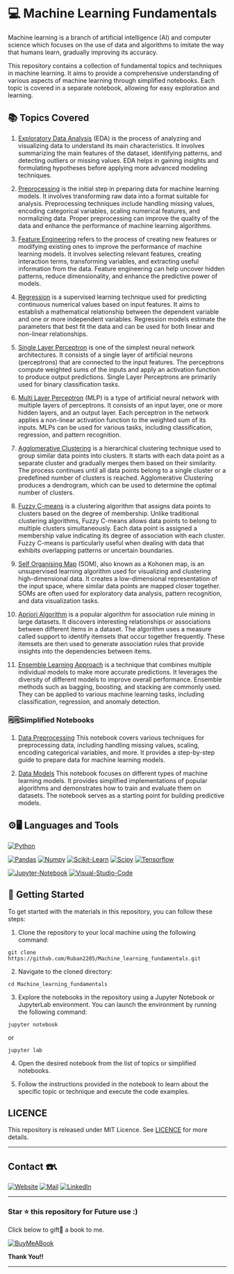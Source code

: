 # 💻 Machine Learning Fundamentals

Machine learning is a branch of artificial intelligence (AI) and computer science which focuses on the use of data and algorithms to imitate the way that humans learn, gradually improving its accuracy.

This repository contains a collection of fundamental topics and techniques in machine learning. It aims to provide a comprehensive understanding of various aspects of machine learning through simplified notebooks. Each topic is covered in a separate notebook, allowing for easy exploration and learning.


## 📚 Topics Covered

1) [Exploratory Data Analysis](/Notebooks/01a_Exploratory_Data_Analysis.ipynb)
 (EDA) is the process of analyzing and visualizing data to understand its main characteristics. It involves summarizing the main features of the dataset, identifying patterns, and detecting outliers or missing values. EDA helps in gaining insights and formulating hypotheses before applying more advanced modeling techniques.

2) [Preprocessing](/Notebooks/01b_Pre_Process.ipynb)
 is the initial step in preparing data for machine learning models. It involves transforming raw data into a format suitable for analysis. Preprocessing techniques include handling missing values, encoding categorical variables, scaling numerical features, and normalizing data. Proper preprocessing can improve the quality of the data and enhance the performance of machine learning algorithms.

3) [Feature Engineering](/Notebooks/02_Feature_Engineering.ipynb)
 refers to the process of creating new features or modifying existing ones to improve the performance of machine learning models. It involves selecting relevant features, creating interaction terms, transforming variables, and extracting useful information from the data. Feature engineering can help uncover hidden patterns, reduce dimensionality, and enhance the predictive power of models.

4) [Regression](/Notebooks/03_Regression.ipynb)
 is a supervised learning technique used for predicting continuous numerical values based on input features. It aims to establish a mathematical relationship between the dependent variable and one or more independent variables. Regression models estimate the parameters that best fit the data and can be used for both linear and non-linear relationships.

5) [Single Layer Perceptron](/Notebooks/04_SLP.ipynb)
 is one of the simplest neural network architectures. It consists of a single layer of artificial neurons (perceptrons) that are connected to the input features. The perceptrons compute weighted sums of the inputs and apply an activation function to produce output predictions. Single Layer Perceptrons are primarily used for binary classification tasks.

6) [Multi Layer Perceptron](/Notebooks/05_MLP.ipynb)
 (MLP) is a type of artificial neural network with multiple layers of perceptrons. It consists of an input layer, one or more hidden layers, and an output layer. Each perceptron in the network applies a non-linear activation function to the weighted sum of its inputs. MLPs can be used for various tasks, including classification, regression, and pattern recognition.

7) [Agglomerative Clustering](/Notebooks/06_Agglomerative.ipynb)
 is a hierarchical clustering technique used to group similar data points into clusters. It starts with each data point as a separate cluster and gradually merges them based on their similarity. The process continues until all data points belong to a single cluster or a predefined number of clusters is reached. Agglomerative Clustering produces a dendrogram, which can be used to determine the optimal number of clusters.

8) [Fuzzy C-means](/Notebooks/07_FCM.ipynb)
 is a clustering algorithm that assigns data points to clusters based on the degree of membership. Unlike traditional clustering algorithms, Fuzzy C-means allows data points to belong to multiple clusters simultaneously. Each data point is assigned a membership value indicating its degree of association with each cluster. Fuzzy C-means is particularly useful when dealing with data that exhibits overlapping patterns or uncertain boundaries.

9) [Self Organising Map](/Notebooks/08_SOM.ipynb)
 (SOM), also known as a Kohonen map, is an unsupervised learning algorithm used for visualizing and clustering high-dimensional data. It creates a low-dimensional representation of the input space, where similar data points are mapped closer together. SOMs are often used for exploratory data analysis, pattern recognition, and data visualization tasks.

10) [Apriori Algorithm](/Notebooks/09_Apriori.ipynb)
 is a popular algorithm for association rule mining in large datasets. It discovers interesting relationships or associations between different items in a dataset. The algorithm uses a measure called support to identify itemsets that occur together frequently. These itemsets are then used to generate association rules that provide insights into the dependencies between items.

11) [Ensemble Learning Approach](/Notebooks/10_Ensemble.ipynb)
 is a technique that combines multiple individual models to make more accurate predictions. It leverages the diversity of different models to improve overall performance. Ensemble methods such as bagging, boosting, and stacking are commonly used. They can be applied to various machine learning tasks, including classification, regression, and anomaly detection.

### 🗒️🗒️Simplified Notebooks 

1) [Data Preprocessing](/Simplified_Notebook/ML_Data_Preprocessing.ipynb)
This notebook covers various techniques for preprocessing data, including handling missing values, scaling, encoding categorical variables, and more. It provides a step-by-step guide to prepare data for machine learning models.

2) [Data Models](/Simplified_Notebook/ML_Models.ipynb)
This notebook focuses on different types of machine learning models. It provides simplified implementations of popular algorithms and demonstrates how to train and evaluate them on datasets. The notebook serves as a starting point for building predictive models.


## ⚙️🖥️ Languages and Tools 

[![Python](https://img.shields.io/badge/Python-FFD43B?style=for-the-badge&logo=python&logoColor=blue)](https://github.com/Ruban2205/Python-Programs)

[![Pandas](https://img.shields.io/badge/Pandas-2C2D72?style=for-the-badge&logo=pandas&logoColor=white)](https://github.com/Ruban2205/Python-Programs)
[![Numpy](https://img.shields.io/badge/Numpy-777BB4?style=for-the-badge&logo=numpy&logoColor=white)](https://github.com/Ruban2205/Python-Programs)
[![Scikit-Learn](https://img.shields.io/badge/scikit_learn-F7931E?style=for-the-badge&logo=scikit-learn&logoColor=white)](https://github.com/Ruban2205/Python-Programs)
[![Scipy](https://img.shields.io/badge/SciPy-654FF0?style=for-the-badge&logo=SciPy&logoColor=white)](https://github.com/Ruban2205/Python-Programs)
[![Tensorflow](https://img.shields.io/badge/TensorFlow-FF6F00?style=for-the-badge&logo=TensorFlow&logoColor=white)](https://github.com/Ruban2205/Python-Programs)

[![Jupyter-Notebook](https://img.shields.io/badge/Jupyter-F37626.svg?&style=for-the-badge&logo=Jupyter&logoColor=white)](https://github.com/Ruban2205/Python-Programs)
[![Visual-Studio-Code](https://img.shields.io/badge/Visual_Studio_Code-0078D4?style=for-the-badge&logo=visual%20studio%20code&logoColor=white)](https://github.com/Ruban2205/Python-Programs)


## 🚀 Getting Started

To get started with the materials in this repository, you can follow these steps:

1. Clone the repository to your local machine using the following command:
```
git clone https://github.com/Ruban2205/Machine_learning_fundamentals.git
```

2. Navigate to the cloned directory:
```
cd Machine_learning_fundamentals
```

3. Explore the notebooks in the repository using a Jupyter Notebook or JupyterLab environment. You can launch the environment by running the following command:
```
jupyter notebook
```

or 

```
jupyter lab
```

4. Open the desired notebook from the list of topics or simplified notebooks.

5. Follow the instructions provided in the notebook to learn about the specific topic or technique and execute the code examples.

## LICENCE 

This repository is released under MIT Licence. See [LICENCE](/LICENCE) for more details. 

<hr/>

## Contact ☎️📞

[![Website](https://img.shields.io/badge/website-000000?style=for-the-badge&logo=About.me&logoColor=white)](https://rubangino.in/)
[![Mail](https://img.shields.io/badge/Email-D14836?style=for-the-badge&logo=gmail&logoColor=white)](mailto:info@rubangino.in)
[![LinkedIn](https://img.shields.io/badge/LinkedIn-0077B5?style=for-the-badge&logo=linkedin&logoColor=white)](https://www.linkedin.com/in/ruban-gino-singh/)

<hr/>

### Star ⭐ this repository for Future use :)

Click below to gift🎁 a book to me.

[![BuyMeABook](https://img.shields.io/badge/Buy%20Me%20a%20Book-ffdd00?style=for-the-badge&logo=buy-me-a-book&logoColor=black)
](https://bit.ly/3M5jxLd)

**Thank You!!**

<hr/>
